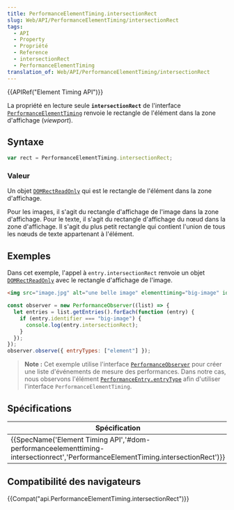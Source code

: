 ```yaml
---
title: PerformanceElementTiming.intersectionRect
slug: Web/API/PerformanceElementTiming/intersectionRect
tags:
  - API
  - Property
  - Propriété
  - Reference
  - intersectionRect
  - PerformanceElementTiming
translation_of: Web/API/PerformanceElementTiming/intersectionRect
---
```

{{APIRef("Element Timing API")}}

La propriété en lecture seule **`intersectionRect`** de l'interface [`PerformanceElementTiming`](/fr/docs/Web/API/PerformanceElementTiming) renvoie le rectangle de l'élément dans la zone d'affichage (_viewport_).

## Syntaxe

```js
var rect = PerformanceElementTiming.intersectionRect;
```

### Valeur

Un objet [`DOMRectReadOnly`](/fr/docs/Web/API/DOMRectReadOnly) qui est le rectangle de l'élément dans la zone d'affichage.

Pour les images, il s'agit du rectangle d'affichage de l'image dans la zone d'affichage. Pour le texte, il s'agit du rectangle d'affichage du nœud dans la zone d'affichage. Il s'agit du plus petit rectangle qui contient l'union de tous les nœuds de texte appartenant à l'élément.

## Exemples

Dans cet exemple, l'appel à `entry.intersectionRect` renvoie un objet [`DOMRectReadOnly`](/fr/docs/Web/API/DOMRectReadOnly) avec le rectangle d'affichage de l'image.

```html
<img src="image.jpg" alt="une belle image" elementtiming="big-image" id="myImage">
```

```js
const observer = new PerformanceObserver((list) => {
  let entries = list.getEntries().forEach(function (entry) {
    if (entry.identifier === "big-image") {
      console.log(entry.intersectionRect);
    }
  });
});
observer.observe({ entryTypes: ["element"] });
```

> **Note :** Cet exemple utilise l'interface [`PerformanceObserver`](/fr/docs/Web/API/PerformanceObserver) pour créer une liste d'événements de mesure des performances. Dans notre cas, nous observons l'élément [`PerformanceEntry.entryType`](/fr/docs/Web/API/PerformanceEntry/entryType) afin d'utiliser l'interface `PerformanceElementTiming`.

## Spécifications

| Spécification                                                                                                                                                            | Statut                                   | Commentaire          |
| ------------------------------------------------------------------------------------------------------------------------------------------------------------------------ | ---------------------------------------- | -------------------- |
| {{SpecName('Element Timing API','#dom-performanceelementtiming-intersectionrect','PerformanceElementTiming.intersectionRect')}} | {{Spec2('Element Timing API')}} | Définition initiale. |

## Compatibilité des navigateurs

{{Compat("api.PerformanceElementTiming.intersectionRect")}}
